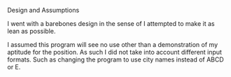 Design and Assumptions

I went with a barebones design in the sense of I attempted to make it as lean as possible.

I assumed this program will see no use other than a demonstration of my aptitude for the position. As such I did not take into account different input formats. Such as changing the program to use city names instead of ABCD or E.
